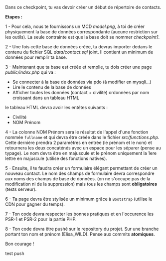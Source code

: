 Dans ce checkpoint, tu vas devoir créer un début de répertoire de contacts.

**Etapes :**

1 - Pour cela, nous te fournissons un MCD *model.png*, à toi de créer physiquement la base de données correspondante (aucune restriction sur les outils).
La seule contrainte est que la base doit se nommer *checkpoint1*.

2 - Une fois cette base de données créée, tu devras importer dedans le contenu du fichier SQL *data/contact.sql* joint. 
Il contient un minimum de données pour remplir ta base.

3 - Maintenant que ta base est créée et remplie, tu dois créer une page *public/index.php* qui va :

- Se connecter à la base de données via pdo (à modifier en mysqli...)
- Lire le contenu de la base de données
- Afficher toutes les données (contact + civilité) ordonnées par nom croissant dans un tableau HTML

le tableau HTML devra avoir les entêtes suivants : 

- Civilité
- NOM Prénom

4 - La colonne NOM Prénom sera le résultat de l'appel d'une fonction nommée `fullname` et qui devra être créée dans le fichier *src/functions.php*. 
Cette dernière prendra 2 paramètres en entrée (le prénom et le nom) et retournera les deux concaténés avec un espace
pour les séparer (pense au typage). Le nom devra être en majuscule et le prénom uniquement la 1ere lettre en majuscule (utilise des fonctions natives).

5 - Ensuite, il te faudra créer un formulaire élégant permettant de créer un nouveau contact. Le nom des champs de formulaire 
devra correspondre aux noms des champs de base de données.
(on ne s'occupe pas de la modification ni de la suppression) mais tous les champs sont **obligatoires** (tests serveur).

6 - Ta page devra être stylisée un minimum grâce à `Bootstrap` (utilise le CDN pour gagner du temps).

7 - Ton code devra respecter les bonnes pratiques et en l'occurence les PSR-1 et PSR-2 pour la partie PHP.

8 - Ton code devra être pushé sur le repository du projet. Sur une branche portant ton nom et prénom (Elisa_WILD). Pense aux commits **atomiques**.

Bon courage !

test push 
